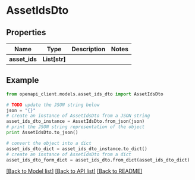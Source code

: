 # AssetIdsDto


## Properties

Name | Type | Description | Notes
------------ | ------------- | ------------- | -------------
**asset_ids** | **List[str]** |  | 

## Example

```python
from openapi_client.models.asset_ids_dto import AssetIdsDto

# TODO update the JSON string below
json = "{}"
# create an instance of AssetIdsDto from a JSON string
asset_ids_dto_instance = AssetIdsDto.from_json(json)
# print the JSON string representation of the object
print AssetIdsDto.to_json()

# convert the object into a dict
asset_ids_dto_dict = asset_ids_dto_instance.to_dict()
# create an instance of AssetIdsDto from a dict
asset_ids_dto_form_dict = asset_ids_dto.from_dict(asset_ids_dto_dict)
```
[[Back to Model list]](../README.md#documentation-for-models) [[Back to API list]](../README.md#documentation-for-api-endpoints) [[Back to README]](../README.md)


